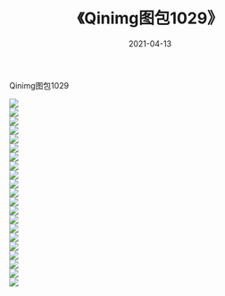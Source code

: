 ﻿---
layout: post
title:  《Qinimg图包1029》
date:   2021-04-13
img: http://imgx.orgx.ga/Qinimg图包/Qinimg图包1029/000.jpg
categories: [美女, 清纯, 唯美]
---

Qinimg图包1029

 ![](http://imgx.orgx.ga/Qinimg图包/Qinimg图包1029/001.jpg) <br>![](http://imgx.orgx.ga/Qinimg图包/Qinimg图包1029/002.jpg) <br>![](http://imgx.orgx.ga/Qinimg图包/Qinimg图包1029/003.jpg) <br>![](http://imgx.orgx.ga/Qinimg图包/Qinimg图包1029/004.jpg) <br>![](http://imgx.orgx.ga/Qinimg图包/Qinimg图包1029/005.jpg) <br>![](http://imgx.orgx.ga/Qinimg图包/Qinimg图包1029/006.jpg) <br>![](http://imgx.orgx.ga/Qinimg图包/Qinimg图包1029/007.jpg) <br>![](http://imgx.orgx.ga/Qinimg图包/Qinimg图包1029/008.jpg) <br>![](http://imgx.orgx.ga/Qinimg图包/Qinimg图包1029/009.jpg) <br>![](http://imgx.orgx.ga/Qinimg图包/Qinimg图包1029/010.jpg) <br>![](http://imgx.orgx.ga/Qinimg图包/Qinimg图包1029/011.jpg) <br>![](http://imgx.orgx.ga/Qinimg图包/Qinimg图包1029/012.jpg) <br>![](http://imgx.orgx.ga/Qinimg图包/Qinimg图包1029/013.jpg) <br>![](http://imgx.orgx.ga/Qinimg图包/Qinimg图包1029/014.jpg) <br>![](http://imgx.orgx.ga/Qinimg图包/Qinimg图包1029/015.jpg) <br>![](http://imgx.orgx.ga/Qinimg图包/Qinimg图包1029/016.jpg) <br>![](http://imgx.orgx.ga/Qinimg图包/Qinimg图包1029/017.jpg) <br>![](http://imgx.orgx.ga/Qinimg图包/Qinimg图包1029/018.jpg) <br>![](http://imgx.orgx.ga/Qinimg图包/Qinimg图包1029/019.jpg) <br>![](http://imgx.orgx.ga/Qinimg图包/Qinimg图包1029/020.jpg) <br>![](http://imgx.orgx.ga/Qinimg图包/Qinimg图包1029/021.jpg) <br>